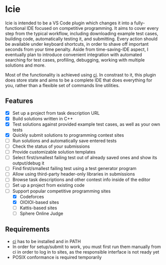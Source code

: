 # Icie

Icie is intended to be a VS Code plugin which changes it into a fully-functional IDE focused on competitive programming. It aims to cover every step from the typical workflow, including downloading example test cases, building code, automatically testing it, and submitting. Every action should be available under keyboard shortcuts, in order to shave off important seconds from your time penalty. Aside from time-saving-IDE aspect, I eventually plan to introduce convenient integration with automated searching for test cases, profiling, debugging, working with multiple solutions and more.

Most of the functionality is achieved using [ci](https://github.com/matcegla/ci). In constrast to it, this plugin does store state and aims to be a complete IDE that does everything for you, rather than a flexible set of commands line utilities.

## Features

- [x] Set up a project from task description URL
- [x] Build solutions written in C++
- [x] Test solutions against provided example test cases, as well as your own tests
- [x] Quickly submit solutions to programming contest sites
- [ ] Run solutions and automatically save entered tests
- [ ] Check the status of your submissions
- [ ] Provide customizable solution templates
- [ ] Select first/smallest failing test out of already saved ones and show its output/debug it
- [ ] Find first/smallest failing test using a test generator program
- [ ] Allow using third-party header-only libraries in submissions
- [ ] Browse task descriptions and other contest info inside of the editor
- [ ] Set up a project from existing code
- [ ] Support popular competitive programming sites
    - [x] Codeforces
    - [x] OIOIOI-based sites
    - [ ] Kattis-based sites
    - [ ] Sphere Online Judge

## Requirements

- [ci](https://github.com/matcegla/ci) has to be installed and in PATH
- In order for setup/submit to work, you must first run them manually from ci in order to log in to sites, as the responsible interface is not ready yet
- POSIX conformance is required temporarily
